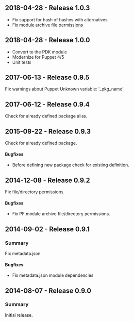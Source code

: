 ## 2018-04-28 - Release 1.0.3

- Fix support for hash of hashes with alternatives
- Fix module archive file permissions

## 2018-04-28 - Release 1.0.0

- Convert to the PDK module
- Modernize for Puppet 4/5
- Unit tests

## 2017-06-13 - Release 0.9.5

Fix warnings about Puppet Unknown variable: '_pkg_name'

## 2017-06-12 - Release 0.9.4

Check for already defined package alias.

## 2015-09-22 - Release 0.9.3

Check for already defined package.

#### Bugfixes

- Before defining new package check for existing definition.

## 2014-12-08 - Release 0.9.2

Fix file/directory permissions.

#### Bugfixes

- Fix PF module archive file/directory permissions.

## 2014-09-02 - Release 0.9.1

### Summary

Fix metadata.json

#### Bugfixes

- Fix metadata.json module dependencies

## 2014-08-07 - Release 0.9.0

### Summary

Initial release.
